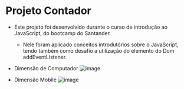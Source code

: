 # Projeto Contador

- Este projeto foi desenvolvido durante o curso de introdução ao JavaScript, do bootcamp do Santander. 
    -   Nele foram aplicado conceitos introdutórios sobre o JavaScript, tendo também como desafio a utilização do elemento do Dom addEventListener.

- Dimensão de Computador
    ![image](https://user-images.githubusercontent.com/69178897/177006823-22e66e44-a4d8-4d42-baf2-cee79a085d9d.png)

- Dimensão Mobile 
    ![image](https://user-images.githubusercontent.com/69178897/177006845-616807ca-1c8b-4c41-a953-2e826578e1a0.png)
